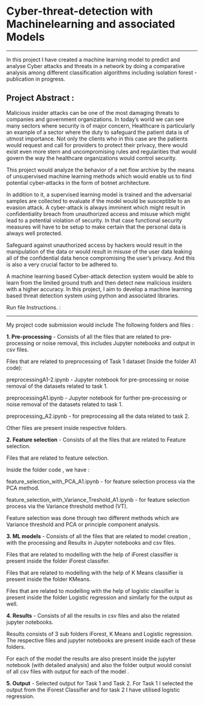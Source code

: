 # Cyber-threat-detection with Machinelearning and associated Models
-----------------------------------------------------------------------------

In this project I have created a machine learning model to predict and analyse Cyber attacks and threats in a network by doing a comparative analysis among different classification algorithms including isolation forest - publication in progress.


Project Abstract : 
---------------------

Malicious insider attacks can be one of the most damaging threats to companies and government organizations. In today’s world we can see many sectors where security is of major concern, Healthcare is particularly an example of a sector where the duty to safeguard the patient data is of utmost importance. Not only the clients who in this case are the patients would request and call for providers to protect their privacy, there would exist even more stern and uncompromising rules and regularities that would govern the way the healthcare organizations would control security.

This project would analyze the behavior of a net flow archive by the means of unsupervised machine learning methods which would enable us to find potential cyber-attacks in the form of botnet architecture.

In addition to it, a supervised learning model is trained and the adversarial samples are collected to evaluate if the model would be susceptible to an evasion attack. A cyber-attack is always imminent which might result in confidentiality breach from unauthorized access and misuse which might lead to a potential violation of security. In that case functional security measures will have to be setup to make certain that the personal data is always well protected.

Safeguard against unauthorized access by hackers would result in the manipulation of the data or would result in misuse of the user data leaking all of the confidential data hence compromising the user’s privacy. And this is also a very crucial factor to be adhered to.

A machine learning based Cyber-attack detection system would be able to learn from the limited ground truth and then detect new malicious insiders with a higher accuracy. In this project, I aim to develop a machine learning based threat detection system using python and associated libraries.


Run file Instructions. : 
_________________________


My project code submission would include The following folders and files : 

**1. Pre-processing**  - Consists of all the files that are related to pre-processing or noise removal, this includes Jupyter notebooks and output in csv files. 

Files that are related to  preprocessing of Task 1 dataset (Inside the folder A1 code): 

preprocessingA1-2.ipynb - Jupyter notebook for pre-processing or noise removal of the datasets related to task 1.  

preprocessingA1.ipynb - Jupyter notebook for further pre-processing or noise removal of the datasets related to task 1.  

preprocessing_A2.ipynb - for preprocessing all the data related to task 2. 

Other files are present inside respective folders. 


**2. Feature selection** - Consists of all the files that are related to Feature selection. 

Files that are related to feature selection. 

Inside the folder code , we have : 

feature_selection_with_PCA_A1.ipynb - for feature selection process via the PCA method. 

feature_selection_with_Variance_Treshold_A1.ipynb - for feature selection process via the Variance threshold method (VT). 

Feature selection was done through two different methods which are Variance threshold and PCA or principle component analysis. 

**3. ML models** - Consists of all the files that are related to model creation , with the processing and Results in Jupyter notebooks and csv files. 

Files that are related to modelling with the help of iForest classifier is present inside the folder iForest classifer.

Files that are related to modelling with the help of K Means classifier is present inside the folder KMeans.


Files that are related to modelling with the help of logistic classifier is present inside the folder Logistic regression and similarly for the output as well. 

**4. Results** - Consists of all the results in csv files and also the related jupyter notebooks. 

Results consists of 3 sub folders iForest, K Means and Logistic regression. The respective files and jupyter notebooks are present inside each of these folders. 

For each of the model the results are also present inside the jupyter notebook (with detailed analysis) and also the folder output would consist of all csv files with output for each of the model .

**5. Output** - Selected output for Task 1 and Task 2. For Task 1 I selected the output from the iForest  Classifier and for task 2 I have utilised logistic regression.  
